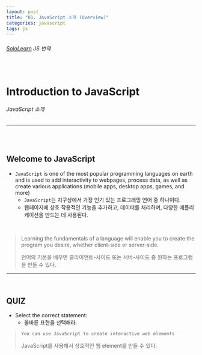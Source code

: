 ```yaml
---
layout: post
title: "01. JavaScript 소개 (Overview)"
categories: javascript
tags: js
---
```


###### [SoloLearn](https://www.sololearn.com) JS 번역

<br>

# Introduction to JavaScript

###### JavaScript 소개

------

<br>

<br>

## Welcome to JavaScript

- `JavaScript` is one of the most popular programming languages on earth and is used to add interactivity to webpages, process data, as well as create various applications (mobile apps, desktop apps, games, and more)
  - `JavaScript`는 지구상에서 가장 인기 있는 프로그래밍 언어 중 하나이다.
  - 웹페이지에 상호 작용적인 기능을 추가하고, 데이터를 처리하며, 다양한 애플리케이션을 만드는 데 사용된다.

<br>

> Learning the fundamentals of a language will enable you to create the program you desire, whether client-side or server-side.
>
> 언어의 기본을 배우면 클라이언트-사이드 또는 서버-사이드 중 원하는 프로그램을 만들 수 있다.

------

<br>

## QUIZ

- Select the correct statement:
  - 올바른 표현을 선택해라.

> `You can use JavaScript to create interactive web elements`
>
> JavaScript를 사용해서 상호적인 웹 element를 만들 수 있다.

<br>
